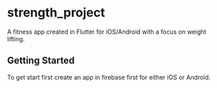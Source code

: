 # strength_project

A fitness app created in Flutter for iOS/Android with a focus on weight lifting.

## Getting Started

To get start first create an app in firebase first for either iOS or Android.
